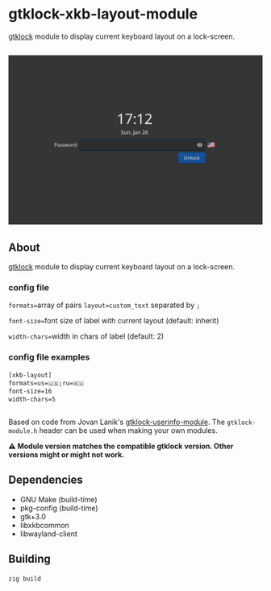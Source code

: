 # gtklock-xkb-layout-module
[gtklock](https://github.com/jovanlanik/gtklock) module to display current keyboard layout on a lock-screen.
##
![image](assets/screenshot.webp)
## About
[gtklock](https://github.com/jovanlanik/gtklock) module to display current keyboard layout on a lock-screen.

### config file
`formats=`array of pairs `layout=custom_text` separated by `;`

`font-size=`font size of label with current layout (default: inherit)

`width-chars=`width in chars of label (default: 2)

### config file examples
```
[xkb-layout]
formats=us=🇺🇸;ru=🇷🇺
font-size=16
width-chars=5
```
##
Based on code from Jovan Lanik's [gtklock-userinfo-module](https://github.com/jovanlanik/gtklock-userinfo-module).
The `gtklock-module.h` header can be used when making your own modules.

__⚠️ Module version matches the compatible gtklock version. Other versions might or might not work.__
## Dependencies
- GNU Make (build-time)
- pkg-config (build-time)
- gtk+3.0
- libxkbcommon
- libwayland-client

## Building
```bash
zig build
```

